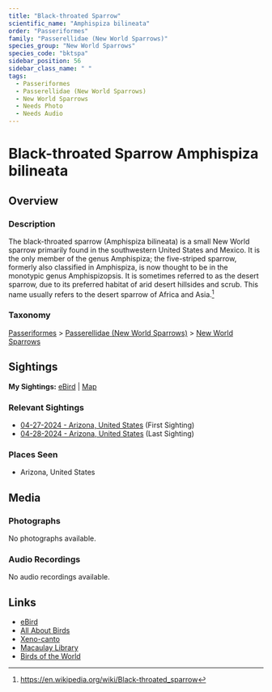 ```yaml
---
title: "Black-throated Sparrow"
scientific_name: "Amphispiza bilineata"
order: "Passeriformes"
family: "Passerellidae (New World Sparrows)"
species_group: "New World Sparrows"
species_code: "bktspa"
sidebar_position: 56
sidebar_class_name: " "
tags: 
  - Passeriformes
  - Passerellidae (New World Sparrows)
  - New World Sparrows
  - Needs Photo
  - Needs Audio
---
```


# Black-throated Sparrow <span className='sci_name'>Amphispiza bilineata</span>

## Overview

### Description
The black-throated sparrow (Amphispiza bilineata) is a small New World sparrow primarily found in the southwestern United States and Mexico. It is the only member of the genus Amphispiza; the five-striped sparrow, formerly also classified in Amphispiza, is now thought to be in the monotypic genus Amphispizopsis.
It is sometimes referred to as the desert sparrow, due to its preferred habitat of arid desert hillsides and scrub. This name usually refers to the desert sparrow of Africa and Asia.[^1]

[^1]: https://en.wikipedia.org/wiki/Black-throated_sparrow

### Taxonomy
[Passeriformes](/tags/passeriformes) > [Passerellidae (New World Sparrows)](/tags/passerellidae-new-world-sparrows) > [New World Sparrows](/tags/new-world-sparrows)


## Sightings

**My Sightings:** [eBird](https://ebird.org/lifelist?r=world&time=life&spp=bktspa) | [Map](/map?species_code=bktspa)

### Relevant Sightings

* [04-27-2024 - Arizona, United States](https://ebird.org/checklist/S170652033) (First Sighting)
* [04-28-2024 - Arizona, United States](https://ebird.org/checklist/S170824754) (Last Sighting)

### Places Seen

* Arizona, United States



## Media
### Photographs
No photographs available.

### Audio Recordings
No audio recordings available.

## Links
* [eBird](https://ebird.org/species/bktspa) 
* [All About Birds](https://www.allaboutbirds.org/guide/bktspa) 
* [Xeno-canto](https://www.xeno-canto.org/species/amphispiza-bilineata) 
* [Macaulay Library](https://search.macaulaylibrary.org/catalog?taxonCode=bktspa&sort=rating_rank_desc)
* [Birds of the World](https://birdsoftheworld.org/bow/species/bktspa)
